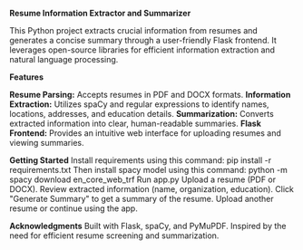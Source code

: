 **Resume Information Extractor and Summarizer**

This Python project extracts crucial information from resumes and generates a concise summary through a user-friendly Flask frontend. It leverages open-source libraries for efficient information extraction and natural language processing.

**Features**

**Resume Parsing:** Accepts resumes in PDF and DOCX formats.
**Information Extraction:** Utilizes spaCy and regular expressions to identify names, locations, addresses, and education details.
**Summarization:** Converts extracted information into clear, human-readable summaries.
**Flask Frontend:** Provides an intuitive web interface for uploading resumes and viewing summaries.


**Getting Started**
Install requirements using this command: pip install -r requirements.txt
Then install spacy model using this command: python -m spacy download en_core_web_trf
Run app.py
Upload a resume (PDF or DOCX).
Review extracted information (name, organization, education).
Click "Generate Summary" to get a summary of the resume.
Upload another resume or continue using the app.

**Acknowledgments**
Built with Flask, spaCy, and PyMuPDF.
Inspired by the need for efficient resume screening and summarization.
